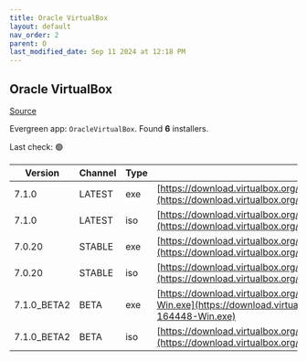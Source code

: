 ```yaml
---
title: Oracle VirtualBox
layout: default
nav_order: 2
parent: O
last_modified_date: Sep 11 2024 at 12:18 PM
---
```


## Oracle VirtualBox

[Source](https://www.virtualbox.org/)

Evergreen app: `OracleVirtualBox`. Found **6** installers.

Last check: 🟢

| Version     | Channel | Type | URI                                                                                                                                                                                          |
| ----------- | ------- | ---- | -------------------------------------------------------------------------------------------------------------------------------------------------------------------------------------------- |
| 7.1.0       | LATEST  | exe  | [https://download.virtualbox.org/virtualbox/7.1.0/VirtualBox-7.1.0-164728-Win.exe](https://download.virtualbox.org/virtualbox/7.1.0/VirtualBox-7.1.0-164728-Win.exe)                         |
| 7.1.0       | LATEST  | iso  | [https://download.virtualbox.org/virtualbox/7.1.0/VBoxGuestAdditions_7.1.0.iso](https://download.virtualbox.org/virtualbox/7.1.0/VBoxGuestAdditions_7.1.0.iso)                               |
| 7.0.20      | STABLE  | exe  | [https://download.virtualbox.org/virtualbox/7.0.20/VirtualBox-7.0.20-163906-Win.exe](https://download.virtualbox.org/virtualbox/7.0.20/VirtualBox-7.0.20-163906-Win.exe)                     |
| 7.0.20      | STABLE  | iso  | [https://download.virtualbox.org/virtualbox/7.0.20/VBoxGuestAdditions_7.0.20.iso](https://download.virtualbox.org/virtualbox/7.0.20/VBoxGuestAdditions_7.0.20.iso)                           |
| 7.1.0_BETA2 | BETA    | exe  | [https://download.virtualbox.org/virtualbox/7.1.0_BETA2/VirtualBox-7.1.0_BETA2-164448-Win.exe](https://download.virtualbox.org/virtualbox/7.1.0_BETA2/VirtualBox-7.1.0_BETA2-164448-Win.exe) |
| 7.1.0_BETA2 | BETA    | iso  | [https://download.virtualbox.org/virtualbox/7.1.0_BETA2/VBoxGuestAdditions_7.1.0_BETA2.iso](https://download.virtualbox.org/virtualbox/7.1.0_BETA2/VBoxGuestAdditions_7.1.0_BETA2.iso)       |
